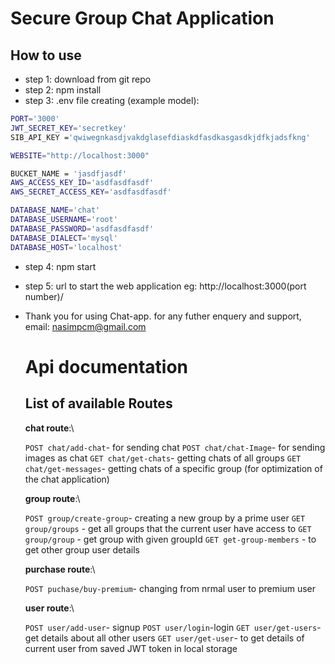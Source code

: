 # Secure Group Chat Application

## How to use

* step 1: download from git repo
* step 2: npm install
* step 3: .env file creating (example model):
```sh
PORT='3000'
JWT_SECRET_KEY='secretkey'
SIB_API_KEY ='qwiwegnkasdjvakdglasefdiaskdfasdkasgasdkjdfkjadsfkng'

WEBSITE="http://localhost:3000"

BUCKET_NAME = 'jasdfjasdf'
AWS_ACCESS_KEY_ID='asdfasdfasdf'
AWS_SECRET_ACCESS_KEY='asdfasdfasdf'

DATABASE_NAME='chat'
DATABASE_USERNAME='root'
DATABASE_PASSWORD='asdfasdfasdf'
DATABASE_DIALECT='mysql'
DATABASE_HOST='localhost'
```
* step 4: npm start
* step 5: url to start the web application eg: http://localhost:3000(port number)/
* Thank you for using Chat-app. for any futher enquery and support, email: nasimpcm@gmail.com

  # Api documentation
  
  ## List of available Routes
  
  **chat route**:\
  
  `POST chat/add-chat`- for sending chat
  `POST chat/chat-Image`- for sending images as chat
  `GET chat/get-chats`- getting chats of all groups
  `GET chat/get-messages`- getting chats of a specific group (for optimization of the chat application)
  
  **group route**:\
  
  `POST group/create-group`- creating a new group by  a prime user
  `GET group/groups` - get all groups that the current user have access to
  `GET group/group` - get group with given groupId
  `GET get-group-members` - to get other group user details
  
  **purchase route**:\
  
  `POST puchase/buy-premium`- changing from nrmal user to premium user
  
  **user route**:\
  
  `POST user/add-user`- signup
  `POST user/login`-login
  `GET user/get-users`- get details about all other users
  `GET user/get-user`- to get details of current user from saved JWT token in local storage
  
  
  
  
  
